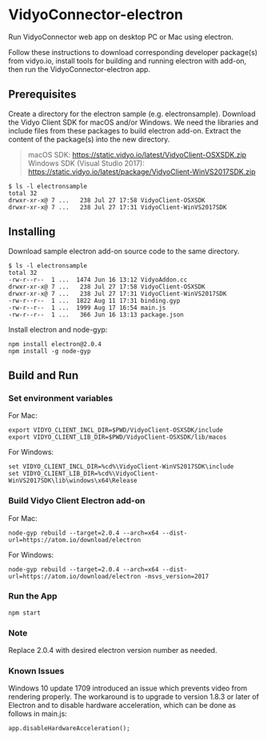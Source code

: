 # VidyoConnector-electron

Run VidyoConnector web app on desktop PC or Mac using electron.

Follow these instructions to download corresponding developer package(s) from vidyo.io, install tools for building and running electron with add-on, then run the VidyoConnector-electron app.

## Prerequisites

Create a directory for the electron sample (e.g. electronsample).
Download the Vidyo Client SDK for macOS and/or Windows.  We need the libraries and include files from these packages to build electron add-on.
Extract the content of the package(s) into the new directory.
> macOS SDK: https://static.vidyo.io/latest/VidyoClient-OSXSDK.zip
> Windows SDK (Visual Studio 2017): https://static.vidyo.io/latest/package/VidyoClient-WinVS2017SDK.zip


```
$ ls -l electronsample
total 32
drwxr-xr-x@ 7 ...   238 Jul 27 17:58 VidyoClient-OSXSDK
drwxr-xr-x@ 7 ...   238 Jul 27 17:31 VidyoClient-WinVS2017SDK
```

## Installing

Download sample electron add-on source code to the same directory.

```
$ ls -l electronsample
total 32
-rw-r--r--  1 ...  1474 Jun 16 13:12 VidyoAddon.cc
drwxr-xr-x@ 7 ...   238 Jul 27 17:58 VidyoClient-OSXSDK
drwxr-xr-x@ 7 ...   238 Jul 27 17:31 VidyoClient-WinVS2017SDK
-rw-r--r--  1 ...  1822 Aug 11 17:31 binding.gyp
-rw-r--r--  1 ...  1999 Aug 17 16:54 main.js
-rw-r--r--  1 ...   366 Jun 16 13:13 package.json
```

Install electron and node-gyp:
```
npm install electron@2.0.4
npm install -g node-gyp
```

## Build and Run

### Set environment variables

For Mac:
```
export VIDYO_CLIENT_INCL_DIR=$PWD/VidyoClient-OSXSDK/include
export VIDYO_CLIENT_LIB_DIR=$PWD/VidyoClient-OSXSDK/lib/macos
```

For Windows:
```
set VIDYO_CLIENT_INCL_DIR=%cd%\VidyoClient-WinVS2017SDK\include
set VIDYO_CLIENT_LIB_DIR=%cd%\VidyoClient-WinVS2017SDK\lib\windows\x64\Release
```

### Build Vidyo Client Electron add-on

For Mac:
```
node-gyp rebuild --target=2.0.4 --arch=x64 --dist-url=https://atom.io/download/electron
```
For Windows:
```
node-gyp rebuild --target=2.0.4 --arch=x64 --dist-url=https://atom.io/download/electron -msvs_version=2017
```

### Run the App
```
npm start
```

### Note
Replace 2.0.4 with desired electron version number as needed.

### Known Issues
Windows 10 update 1709 introduced an issue which prevents video from rendering properly.
The workaround is to upgrade to version 1.8.3 or later of Electron and to disable hardware acceleration, which can be done as follows in main.js:
```
app.disableHardwareAcceleration();
```
